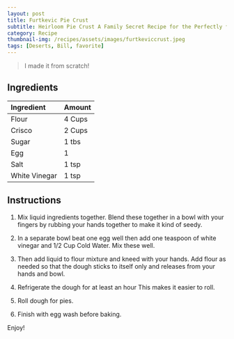 ```yaml
---
layout: post
title: Furtkevic Pie Crust
subtitle: Heirloom Pie Crust A Family Secret Recipe for the Perfectly flaky crust
category: Recipe
thumbnail-img: /recipes/assets/images/furtkeviccrust.jpeg
tags: [Deserts, Bill, favorite]
---
```


> I made it from scratch!

## Ingredients

| Ingredient | Amount|
| :------ |:--- |
| Flour | 4 Cups |
| Crisco | 2 Cups |
| Sugar | 1 tbs |
| Egg | 1 |
| Salt | 1 tsp |
| White Vinegar | 1 tsp |

## Instructions

1. Mix liquid ingredients together. Blend these together in a bowl with your fingers by rubbing your hands together to make it kind of seedy. 

2. In a separate bowl beat one egg well then add one teaspoon of white vinegar and 1/2 Cup Cold Water. Mix these well. 

3. Then add liquid to flour mixture and kneed with your hands.  Add flour as needed so that the dough sticks to itself only and releases from your hands and bowl.  

3. Refrigerate the dough for at least an hour   This makes it easier to roll. 

4. Roll dough for pies. 

5. Finish with egg wash before baking. 

Enjoy!